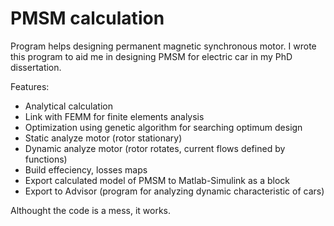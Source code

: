# PMSM calculation
Program helps designing permanent magnetic synchronous motor. I wrote this program to aid me in designing PMSM for electric car in my PhD dissertation. 

Features:
- Analytical calculation
- Link with FEMM for finite elements analysis
- Optimization using genetic algorithm for searching optimum design
- Static analyze motor (rotor stationary)
- Dynamic analyze motor (rotor rotates, current flows defined by functions)
- Build effeciency, losses maps
- Export calculated model of PMSM to Matlab-Simulink as a block
- Export to Advisor (program for analyzing dynamic characteristic of cars)

Althought the code is a mess, it works.